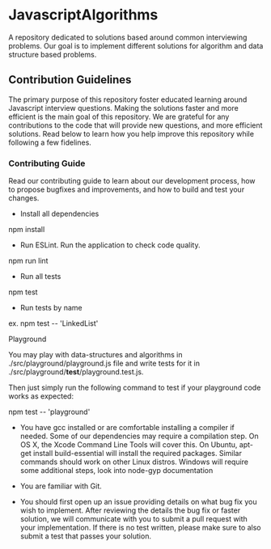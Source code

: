 # JavascriptAlgorithms

A repository dedicated to solutions based around common interviewing problems. Our goal is to implement different solutions for algorithm and data structure based problems. 

## Contribution Guidelines

The primary purpose of this repository foster educated learning around Javascript interview questions. Making the solutions faster and more efficient is the main goal of this repository. We are grateful for any contributions to the code that will provide new questions, and more efficient solutions. Read below to learn how you help improve this repository while following a few fidelines.

### Contributing Guide
Read our contributing guide to learn about our development process, how to propose bugfixes and improvements, and how to build and test your changes.


 - Install all dependencies

npm install

 - Run ESLint. Run the application to check code quality.

npm run lint

 - Run all tests

npm test

 - Run tests by name

ex. npm test -- 'LinkedList'

Playground

You may play with data-structures and algorithms in ./src/playground/playground.js file and write tests for it in ./src/playground/__test__/playground.test.js.

Then just simply run the following command to test if your playground code works as expected:

npm test -- 'playground'
 
 - You have gcc installed or are comfortable installing a compiler if needed. Some of our dependencies may require a compilation step. On OS X, the Xcode Command Line Tools will cover this. On Ubuntu, apt-get install build-essential will install the required packages. Similar commands should work on other Linux distros. Windows will require some additional steps, look into  node-gyp documentation
 
 - You are familiar with Git.

- You should first open up an issue providing details on what bug fix you wish to implement. After reviewing the details the bug fix or faster solution, we will communicate with you to submit a pull request with your implementation. If there is no test written, please make sure to also submit a test that passes your solution. 
